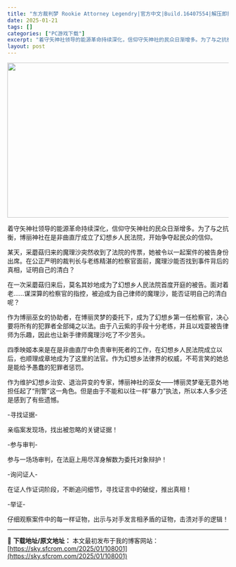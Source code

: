 ```yaml
---
title: "东方裁判梦 Rookie Attorney Legendry|官方中文|Build.16407554|解压即撸|"
date: 2025-01-21
tags: []
categories: ["PC游戏下载"]
excerpt: "着守矢神社领导的能源革命持续深化，信仰守矢神社的民众日渐增多。为了与之抗衡，博丽神社在是非曲直厅成立了幻想乡人民法院，开始争夺起民众的信仰。 某天，采蘑菇归来的魔理沙突然收到了法院的传票，她被令以一起案件的被告身份出席。在公正严明的裁判长与老练精湛的检察官面前，魔理沙能否找到事件背后的真相，证明自己&hellip;"
layout: post
---
```


<img class="aligncenter size-full wp-image-107986" src="https://sky.sfcrom.com/wp-content/uploads/2025/01/2025012107544888.webp" alt="" width="616" height="353" />

着守矢神社领导的能源革命持续深化，信仰守矢神社的民众日渐增多。为了与之抗衡，博丽神社在是非曲直厅成立了幻想乡人民法院，开始争夺起民众的信仰。

某天，采蘑菇归来的魔理沙突然收到了法院的传票，她被令以一起案件的被告身份出席。在公正严明的裁判长与老练精湛的检察官面前，魔理沙能否找到事件背后的真相，证明自己的清白？

在一次采蘑菇归来后，莫名其妙地成为了幻想乡人民法院首度开庭的被告。面对着老……谋深算的检察官的指控，被迫成为自己律师的魔理沙，能否证明自己的清白呢？

作为博丽巫女的协助者，在博丽灵梦的委托下，成为了幻想乡第一任检察官，决心要将所有的犯罪者全部绳之以法。由于八云紫的手段十分老练，并且以戏耍被告律师为乐趣，因此也让新手律师魔理沙吃了不少苦头。

四季映姬本来是在是非曲直厅中负责审判死者的工作，在幻想乡人民法院成立以后，也顺理成章地成为了这里的法官。作为幻想乡法律界的权威，不苟言笑的她总是能给予愚蠢的犯罪者惩罚。

作为维护幻想乡治安、退治异变的专家，博丽神社的巫女——博丽灵梦毫无意外地担任起了“刑警”这一角色。但是由于不能和以往一样“暴力”执法，所以本人多少还是感到了有些遗憾。

-寻找证据-

亲临案发现场，找出被忽略的关键证据！

-参与审判-

参与一场场审判，在法庭上用尽浑身解数为委托对象辩护！

-询问证人-

在证人作证词阶段，不断追问细节，寻找证言中的破绽，推出真相！

-举证-

仔细观察案件中的每一样证物，出示与对手发言相矛盾的证物，击溃对手的逻辑！

---
📖 **下载地址/原文地址：** 本文最初发布于我的博客网站：[https://sky.sfcrom.com/2025/01/108001](https://sky.sfcrom.com/2025/01/108001)
